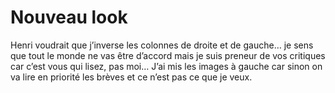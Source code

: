 # Nouveau look

Henri voudrait que j’inverse les colonnes de droite et de gauche… je sens que tout le monde ne vas être d’accord mais je suis preneur de vos critiques car c’est vous qui lisez, pas moi… J’ai mis les images à gauche car sinon on va lire en priorité les brèves et ce n’est pas ce que je veux.